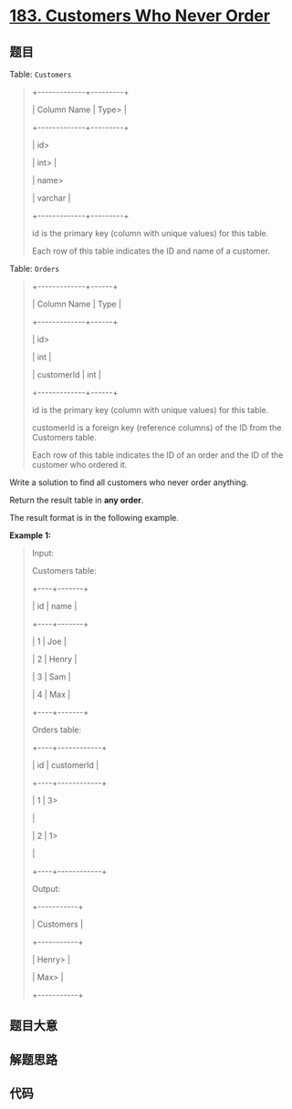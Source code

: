 # [183. Customers Who Never Order](https://leetcode.com/problems/customers-who-never-order/)

## 题目

Table: `Customers`

> 
> 
> 
> 
> 
> +-------------+---------+
> 
> | Column Name | Type> 
> |
> 
> +-------------+---------+
> 
> | id> 
> > 
>   | int> 
>  |
> 
> | name> 
> > 
> | varchar |
> 
> +-------------+---------+
> 
> id is the primary key (column with unique values) for this table.
> 
> Each row of this table indicates the ID and name of a customer.
> 
> 



Table: `Orders`

> 
> 
> 
> 
> 
> +-------------+------+
> 
> | Column Name | Type |
> 
> +-------------+------+
> 
> | id> 
> > 
>   | int  |
> 
> | customerId  | int  |
> 
> +-------------+------+
> 
> id is the primary key (column with unique values) for this table.
> 
> customerId is a foreign key (reference columns) of the ID from the Customers table.
> 
> Each row of this table indicates the ID of an order and the ID of the customer who ordered it.
> 
> 



Write a solution to find all customers who never order anything.

Return the result table in **any order**.

The result format is in the following example.



**Example 1:**

> Input: 
> 
> Customers table:
> 
> +----+-------+
> 
> | id | name  |
> 
> +----+-------+
> 
> | 1  | Joe   |
> 
> | 2  | Henry |
> 
> | 3  | Sam   |
> 
> | 4  | Max   |
> 
> +----+-------+
> 
> Orders table:
> 
> +----+------------+
> 
> | id | customerId |
> 
> +----+------------+
> 
> | 1  | 3> 
> > 
>   |
> 
> | 2  | 1> 
> > 
>   |
> 
> +----+------------+
> 
> Output: 
> 
> +-----------+
> 
> | Customers |
> 
> +-----------+
> 
> | Henry> 
>  |
> 
> | Max> 
>    |
> 
> +-----------+
> 
> 


## 题目大意

## 解题思路

## 代码

```javascript

```



